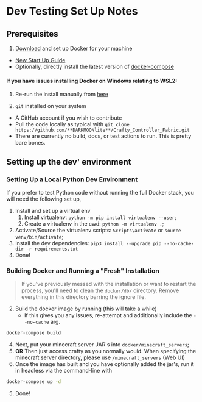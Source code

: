 # Dev Testing Set Up Notes

## Prerequisites

1. [Download](https://docs.docker.com/compose/install/) and set up Docker for your machine
  * [New Start Up Guide](https://www.docker.com/get-started)
  * Optionally, directly install the latest version of [docker-compose](https://github.com/docker/compose)
  
#### If you have issues installing Docker on Windows relating to WSL2:
  1. Re-run the install manually from [here](https://docs.microsoft.com/en-gb/windows/wsl/install-manual#step-4---download-the-linux-kernel-update-package)

1. `git` installed on your system
  * A GitHub account if you wish to contribute 
  * Pull the code locally as typical with `git clone https://github.com/**DARKMOONlite**/Crafty_Controller_Fabric.git`
  * There are currently no build, docs, or test actions to run. This is pretty bare bones.

## Setting up the dev' environment 

### Setting Up a Local Python Dev Environment

If you prefer to test Python code without running the full Docker stack, you will need the following set up,

1. Install and set up a virtual env
    1. Install virtualenv: `python -m pip install virtualenv --user`;
    2. Create a virtualenv in the cwd: `python -m virtualenv .`;
2. Activate/Source the virtualenv scripts: `Scripts\activate` or `source venv/bin/activate`;
3. Install the dev dependencies: `pip3 install --upgrade pip --no-cache-dir -r requirements.txt`
4. Done!

### Building Docker and Running a "Fresh" Installation

> If you've previously messed with the installation or want to restart the process, you'll need to clean the `docker/db/` directory. Remove everything in this directory barring the ignore file.
2. Build the docker image by running (this will take a while)
    * If this gives you any issues, re-attempt and additionally include the `--no-cache` arg.

```bash
docker-compose build
```

4. Next, put your minecraft server JAR's into `docker/minecraft_servers`;
5. **OR** Then just access crafty as you normally would. When specifying the minecraft server directory, please use `/minecraft_servers`  (Web UI)
6. Once the image has built and you have optionally added the jar's, run it in headless via the command-line with

```bash
docker-compose up -d
```

5. Done!